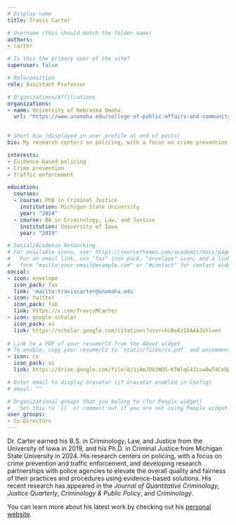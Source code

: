 ```yaml
---
# Display name
title: Travis Carter

# Username (this should match the folder name)
authors:
- carter

# Is this the primary user of the site?
superuser: false

# Role/position
role: Assistant Professor

# Organizations/Affiliations
organizations:
- name: University of Nebraska Omaha
  url: "https://www.unomaha.edu/college-of-public-affairs-and-community-service/criminology-and-criminal-justice/about-us/new-fall25-faculty.php"
  

# Short bio (displayed in user profile at end of posts)
bio: My research centers on policing, with a focus on crime prevention and traffic enforcement, and developing research partnerships with police agencies to elevate the overall quality and fairness of their practices and procedures using evidence-based solutions.

interests:
- Evidence-based policing
- Crime prevention
- Traffic enforcement

education:
  courses:
  - course: PhD in Criminal Justice
    institution: Michigan State University
    year: "2024"
  - course: BA in Criminology, Law, and Justice
    institution: University of Iowa
    year: "2019"

# Social/Academic Networking
# For available icons, see: https://sourcethemes.com/academic/docs/page-builder/#icons
#   For an email link, use "fas" icon pack, "envelope" icon, and a link in the
#   form "mailto:your-email@example.com" or "#contact" for contact widget.
social:
- icon: envelope
  icon_pack: fas
  link: 'mailto:traviscarter@unomaha.edu'
- icon: twitter
  icon_pack: fab
  link: https://x.com/TravisMCarter
- icon: google-scholar
  icon_pack: ai
  link: https://scholar.google.com/citations?user=kU8e4zIAAAAJ&hl=en
  
# Link to a PDF of your resume/CV from the About widget.
# To enable, copy your resume/CV to `static/files/cv.pdf` and uncomment the lines below.
- icon: cv
  icon_pack: ai
  link: https://drive.google.com/file/d/1jAmJDU3WOS-KTWlqG4Jisw0wT4CeUp2o/view?usp=sharing

# Enter email to display Gravatar (if Gravatar enabled in Config)
# email: ""

# Organizational groups that you belong to (for People widget)
#   Set this to `[]` or comment out if you are not using People widget.
user_groups:
- Co-Directors
---
```


Dr. Carter earned his B.S. in Criminology, Law, and Justice from the University of Iowa in 2019, and his Ph.D. in Criminal Justice from Michigan State University in 2024. His research centers on policing, with a focus on crime prevention and traffic enforcement, and developing research partnerships with police agencies to elevate the overall quality and fairness of their practices and procedures using evidence-based solutions. His recent research has appeared in the *Journal of Quantitative Criminology*, *Justice Quarterly*, *Criminology & Public Policy*, and *Criminology*. 

You can learn more about his latest work by checking out his [personal website](https://www.travisstudiescrime.com/). 
